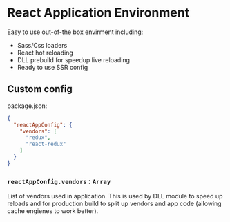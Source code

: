 # React Application Environment

Easy to use out-of-the box envirment including:
- Sass/Css loaders
- React hot reloading
- DLL prebuild for speedup live reloading
- Ready to use SSR config

## Custom config

package.json:

```json
{ 
  "reactAppConfig": {
    "vendors": [
      "redux",
      "react-redux"
    ]
  }
}
```

### `reactAppConfig.vendors` : `Array`

List of vendors used in application. This is used by DLL module to speed up reloads 
and for production build to split up vendors and app code (allowing cache engienes to work better).
